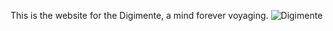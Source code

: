 This is the website for the Digimente, a mind forever voyaging.
![Digimente](/stories-as-code/images/digimente.png)
